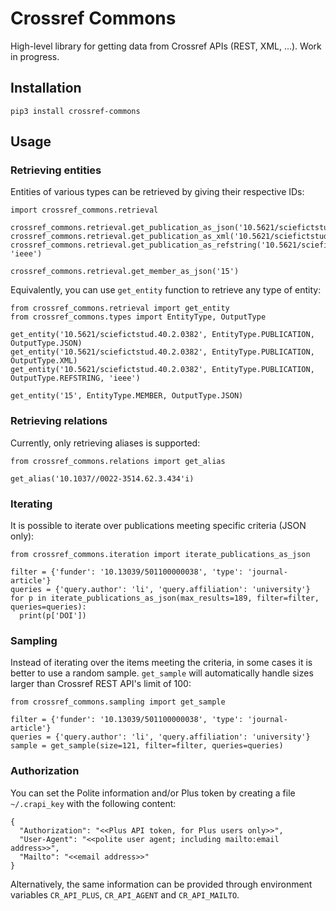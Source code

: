 # Crossref Commons

High-level library for getting data from Crossref APIs (REST, XML, ...). Work in progress.

## Installation

    pip3 install crossref-commons

## Usage

### Retrieving entities

Entities of various types can be retrieved by giving their respective IDs:

    import crossref_commons.retrieval

    crossref_commons.retrieval.get_publication_as_json('10.5621/sciefictstud.40.2.0382')
    crossref_commons.retrieval.get_publication_as_xml('10.5621/sciefictstud.40.2.0382')
    crossref_commons.retrieval.get_publication_as_refstring('10.5621/sciefictstud.40.2.0382', 'ieee')

    crossref_commons.retrieval.get_member_as_json('15')

Equivalently, you can use `get_entity` function to retrieve any type of entity:

    from crossref_commons.retrieval import get_entity
    from crossref_commons.types import EntityType, OutputType

    get_entity('10.5621/sciefictstud.40.2.0382', EntityType.PUBLICATION, OutputType.JSON)
    get_entity('10.5621/sciefictstud.40.2.0382', EntityType.PUBLICATION, OutputType.XML)
    get_entity('10.5621/sciefictstud.40.2.0382', EntityType.PUBLICATION, OutputType.REFSTRING, 'ieee')

    get_entity('15', EntityType.MEMBER, OutputType.JSON)

### Retrieving relations

Currently, only retrieving aliases is supported:

    from crossref_commons.relations import get_alias

    get_alias('10.1037//0022-3514.62.3.434'i)

### Iterating

It is possible to iterate over publications meeting specific criteria (JSON only):

    from crossref_commons.iteration import iterate_publications_as_json

    filter = {'funder': '10.13039/501100000038', 'type': 'journal-article'}
    queries = {'query.author': 'li', 'query.affiliation': 'university'}
    for p in iterate_publications_as_json(max_results=189, filter=filter, queries=queries):
      print(p['DOI'])

### Sampling

Instead of iterating over the items meeting the criteria, in some cases it is better to use a random sample. `get_sample` will automatically handle sizes larger than Crossref REST API's limit of 100:

    from crossref_commons.sampling import get_sample

    filter = {'funder': '10.13039/501100000038', 'type': 'journal-article'}
    queries = {'query.author': 'li', 'query.affiliation': 'university'}
    sample = get_sample(size=121, filter=filter, queries=queries)

### Authorization

You can set the Polite information and/or Plus token by creating a file `~/.crapi_key` with the following content:

    {
      "Authorization": "<<Plus API token, for Plus users only>>",
      "User-Agent": "<<polite user agent; including mailto:email address>>",
      "Mailto": "<<email address>>"
    }

Alternatively, the same information can be provided through environment variables `CR_API_PLUS`, `CR_API_AGENT` and `CR_API_MAILTO`.
